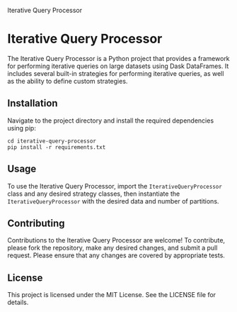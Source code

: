  Iterative Query Processor

Iterative Query Processor
=========================

The Iterative Query Processor is a Python project that provides a framework for performing iterative queries on large datasets using Dask DataFrames. It includes several built-in strategies for performing iterative queries, as well as the ability to define custom strategies.

Installation
------------

Navigate to the project directory and install the required dependencies using pip:

    cd iterative-query-processor
    pip install -r requirements.txt

Usage
-----

To use the Iterative Query Processor, import the `IterativeQueryProcessor` class and any desired strategy classes, then instantiate the `IterativeQueryProcessor` with the desired data and number of partitions.

Contributing
------------

Contributions to the Iterative Query Processor are welcome! To contribute, please fork the repository, make any desired changes, and submit a pull request. Please ensure that any changes are covered by appropriate tests.

License
-------

This project is licensed under the MIT License. See the LICENSE file for details.